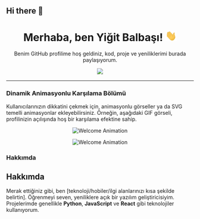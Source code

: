 ## Hi there 👋

<!--
**yigitbalbasi/yigitbalbasi** is a ✨ _special_ ✨ repository because its `README.md` (this file) appears on your GitHub profile.

Here are some ideas to get you started:

- 🔭 I’m currently working on ...
- 🌱 I’m currently learning ...
- 👯 I’m looking to collaborate on ...
- 🤔 I’m looking for help with ...
- 💬 Ask me about ...
- 📫 How to reach me: ...
- 😄 Pronouns: ...
- ⚡ Fun fact: ...
-->


<!-- Başlık & Hoş Geldiniz Mesajı -->
<h1 align="center">Merhaba, ben Yiğit Balbaşı! <img src="https://raw.githubusercontent.com/ABSphreak/ABSphreak/master/gifs/Hi.gif" width="30px"></h1>
<p align="center">
  Benim GitHub profilime hoş geldiniz, kod, proje ve yeniliklerimi burada paylaşıyorum.
</p>

<!-- Sosyal Medya Butonları (isteğe bağlı) -->
<p align="center">
  <a href="https://www.linkedin.com/in/yigit-balbasi/"><img src="https://img.shields.io/badge/LinkedIn-YourName-blue?logo=linkedin"></a>
</p>

---

### Dinamik Animasyonlu Karşılama Bölümü

Kullanıcılarınızın dikkatini çekmek için, animasyonlu görseller ya da SVG temelli animasyonlar ekleyebilirsiniz. Örneğin, aşağıdaki GIF görseli, profilinizin açılışında hoş bir karşılama efektine sahip.

<p align="center">
  <img src="https://github.com/yigitbalbasi/yigitbalbasi/blob/main/assets/welcome_animation.gif?raw=true" alt="Welcome Animation">
</p>
<p align="center">
  <img src="https://media1.tenor.com/m/0ygiqFaX-ssAAAAd/bongo-cat-typing.gif" alt="Welcome Animation">
</p>



### Hakkımda
## Hakkımda

Merak ettiğiniz gibi, ben [teknoloji/hobiler/ilgi alanlarınızı kısa şekilde belirtin]. Öğrenmeyi seven, yeniliklere açık bir yazılım geliştiricisiyim. Projelerimde genellikle **Python**, **JavaScript** ve **React** gibi teknolojiler kullanıyorum.
